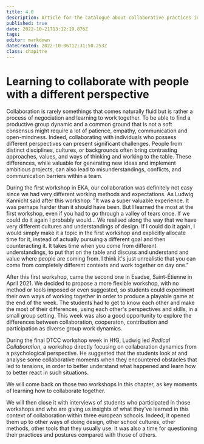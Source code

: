 ```yaml
---
title: 4.0
description: Article for the catalogue about collaborative practices in digital art and design / Types of collaborations
published: true
date: 2022-10-21T13:12:19.876Z
tags: 
editor: markdown
dateCreated: 2022-10-06T12:31:50.253Z
class: chapitre
---
```


# Learning to collaborate with people with a different perspective

Collaboration is rarely somethings that comes naturally fluid but is rather a process of negociation and learning to work together. To be able to find a productive group dynamic and a common ground that is not a soft consensus might require a lot of patience, empathy, communication and open-mindness. Indeed, collaborating with individuals who possess different perspectives can present significant challenges. People from distinct disciplines, cultures, or backgrounds often bring contrasting approaches, values, and ways of thinking and working to the table. These differences, while valuable for generating new ideas and implement ambitious projects, can also lead to misunderstandings, conflicts, and communication barriers within a team.

During the first workshop in EKA, our collaboration was definitely not easy since we had very different working methods and expectations. As Ludwig Kannicht said after this workshop: "It was a super valuable experience. It was perhaps harder than it should have been. But I learned the most at the first workshop, even if you had to go through a valley of tears once. If we could do it again I probably would... We realised along the way that we have very different cultures and understandings of design. If I could do it again, I would simply make it a topic in the first workshop and explicitly allocate time for it, instead of actually pursuing a different goal and then counteracting it. It takes time when you come from different understandings, to put that on the table and
discuss and understand and value where people are
coming from. I think it's just unrealistic that you can come from completely different contexts and work together on day one."

After this first workshop, came the second one in Esadse, Saint-Étienne in April 2021. We decided to propose a more flexible workshop, with no method or tools imposed or even suggested, so students could experiment their own ways of working together in order to produce a playable game at the end of the week. The students had to get to know each other and make the most of their differences, using each other's perspectives and skills, in a small group setting. This week was also a good opportunity to explore the differences between collaboration, cooperaton, contribution and participation as diverse group work dynamics.

During the final DTCC workshop week in HfG, Ludwig led *Radical Collaboration*, a workshop directly focusing on collaboration dynamics from a psychological perspective. He suggested that the students look at and analyse some collaborative moments when they encountered obstacles that led to tensions, in order to better understand what happened and learn how to better react in such situations. 

We will come back on those two workshops in this chapter, as key moments of learning how to collaborate together.

We will then close it with interviews of students who participated in those workshops and who are giving us insights of what they've learned in this context of collaboration within three european schools. Indeed, it opened them up to other ways of doing design, other school cultures, other methods, other tools that they usually use. It was also a time for questioning their practices and postures compared with those of others.